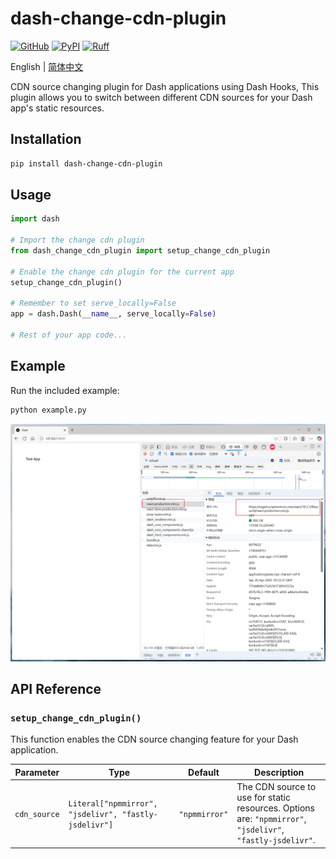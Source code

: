 # dash-change-cdn-plugin

[![GitHub](https://shields.io/badge/license-MIT-informational)](https://github.com/CNFeffery/dash-change-cdn-plugin/blob/main/LICENSE)
[![PyPI](https://img.shields.io/pypi/v/dash-change-cdn-plugin.svg?color=dark-green)](https://pypi.org/project/dash-change-cdn-plugin/)
[![Ruff](https://img.shields.io/endpoint?url=https://raw.githubusercontent.com/astral-sh/ruff/main/assets/badge/v2.json)](https://github.com/astral-sh/ruff)

English | [简体中文](./README-zh_CN.md)

CDN source changing plugin for Dash applications using Dash Hooks, This plugin allows you to switch between different CDN sources for your Dash app's static resources.

## Installation

```bash
pip install dash-change-cdn-plugin
```

## Usage

```python
import dash

# Import the change cdn plugin
from dash_change_cdn_plugin import setup_change_cdn_plugin

# Enable the change cdn plugin for the current app
setup_change_cdn_plugin()

# Remember to set serve_locally=False
app = dash.Dash(__name__, serve_locally=False)

# Rest of your app code...
```

## Example

Run the included example:

```bash
python example.py
```

<center><img src="./images/demo.png" /></center>

## API Reference

### `setup_change_cdn_plugin()`

This function enables the CDN source changing feature for your Dash application.

| Parameter    | Type                                                  | Default       | Description                                                                                                |
| ------------ | ----------------------------------------------------- | ------------- | ---------------------------------------------------------------------------------------------------------- |
| `cdn_source` | `Literal["npmmirror", "jsdelivr", "fastly-jsdelivr"]` | `"npmmirror"` | The CDN source to use for static resources. Options are: `"npmmirror"`, `"jsdelivr"`, `"fastly-jsdelivr"`. |
